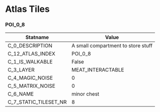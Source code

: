 

# Atlas Tiles





### POI_0_8
| Statname | Value | 
|  --  |  --  | 
| C_0_DESCRIPTION | A small compartment to store stuff | 
| C_12_ATLAS_INDEX | POI_0_8 | 
| C_1_IS_WALKABLE | False | 
| C_3_LAYER | MEAT_INTERACTABLE | 
| C_4_MAGIC_NOISE | 0 | 
| C_5_MATRIX_NOISE | 0 | 
| C_6_NAME | minor chest | 
| C_7_STATIC_TILESET_NR | 8 | 

